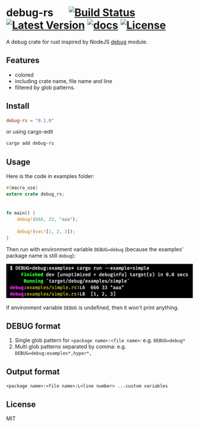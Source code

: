 # debug-rs &emsp; [![Build Status]][travis] [![Latest Version]][crates.io] [![docs]][docs.rs] [![License]][License Link]

[Build Status]: https://api.travis-ci.org/zaaack/debug-rs.svg?branch=master
[travis]: https://travis-ci.org/zaaack/debug-rs
[Latest Version]: https://img.shields.io/crates/v/debug.svg
[crates.io]: https://crates.io/crates/debug-rs
[docs]: https://docs.rs/debug-rs/badge.svg
[docs.rs]: https://docs.rs/debug-rs/
[License]: https://img.shields.io/badge/license-MIT-blue.svg
[License Link]: https://github.com/zaaack/debug-rs/blob/master/LICENSE

A debug crate for rust inspired by NodeJS [debug](https://github.com/visionmedia/debug) module.

## Features

* colored
* including crate name, file name and line
* filtered by glob patterns.

## Install

```toml
debug-rs = "0.1.0"
```

or using cargo-edit
```sh
cargo add debug-rs
```

## Usage
Here is the code in examples folder:  
```rust
#[macro_use]
extern crate debug_rs;


fn main() {
    debug!(666, 33, "aaa");

    debug!(vec![1, 2, 3]);
}
```

Then run with environment variable `DEBUG=debug` (because the examples' package name is still `debug`):

![](docs/out.png)

If environment variable `DEBUG` is undefined, then it won't print anything.


## DEBUG format

1. Single glob pattern for `<package name>:<file name>`: e.g. `DEBUG=debug*`
2. Multi glob patterns separated by comma: e.g. `DEBUG=debug:examples*,hyper*,`


## Output format

```
<package name>:<file name>:L<line number> ...custom variables
```

## License

MIT
